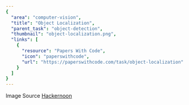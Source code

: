 ```yaml
---
{
  "area": "computer-vision",
  "title": "Object Localization",
  "parent_task": "object-detection",
  "thumbnail": "object-localization.png",
  "links": [
    {
      "resource": "Papers With Code",
      "icon": "paperswithcode",
      "url": "https://paperswithcode.com/task/object-localization"
    }
  ]
}
---
```


Image Source [Hackernoon](https://hackernoon.com/gentle-guide-on-how-yolo-object-localization-works-with-keras-part-1-aec99277f56f)
